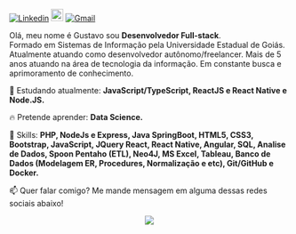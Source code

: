 <!--
**GustavoBCardoso/GustavoBCardoso** is a ✨ _special_ ✨ repository because its `README.md` (this file) appears on your GitHub profile.

Here are some ideas to get you started:

- 🔭 I’m currently working on ...
- 🌱 I’m currently learning ...
- 👯 I’m looking to collaborate on ...
- 🤔 I’m looking for help with ...
- 💬 Ask me about ...
- 📫 How to reach me: ...
- 😄 Pronouns: ...
- ⚡ Fun fact: ...
-->
[![Linkedin](https://img.shields.io/badge/-LinkedIn-blue?style=flat&logo=Linkedin&logoColor=white)](https://www.linkedin.com/in/gustavobcardoso/)
[<img src="https://img.shields.io/github/followers/milenacarecho?label=follow&style=social" height="22" title="Follow me" />](https://github.com/GustavoBCardoso) 
[![Gmail](https://img.shields.io/badge/-Gmail-c14438?style=flat&logo=Gmail&logoColor=white)](mailto:gustavob68@gmail.com)

<p align="left">
  Olá, meu nome é Gustavo sou <strong>Desenvolvedor Full-stack</strong>.<br>
  Formado em Sistemas de Informação pela Universidade Estadual de Goiás. Atualmente atuando como desenvolvedor autônomo/freelancer.
  Mais de 5 anos atuando na área de tecnologia da informação.
  Em constante busca e aprimoramento de conhecimento.
</p>

<p align="left">
  🌈 Estudando atualmente: <strong>JavaScript/TypeScript, ReactJS e React Native e Node.JS.</strong>
</p>

<p align="left">
  🔥 Pretende aprender: <strong>Data Science.</strong>
</p>

<p align="left">
  🚀 Skills: <strong>PHP, NodeJs e Express, Java SpringBoot, HTML5, CSS3, Bootstrap, JavaScript, JQuery React, React Native, Angular, SQL, Analise de Dados, Spoon Pentaho (ETL), Neo4J, MS Excel, Tableau, Banco de Dados (Modelagem ER, Procedures, Normalização e etc), Git/GitHub e Docker.</strong>
</p>

<p align="left">
📫  Quer falar comigo? Me mande mensagem em alguma dessas redes sociais abaixo!
</p>

<p align="center"> 
 <a><img src="https://github-readme-stats.vercel.app/api?username=gustavobcardoso&show_icons=true&theme=graywhite" /></a>
</p> 
